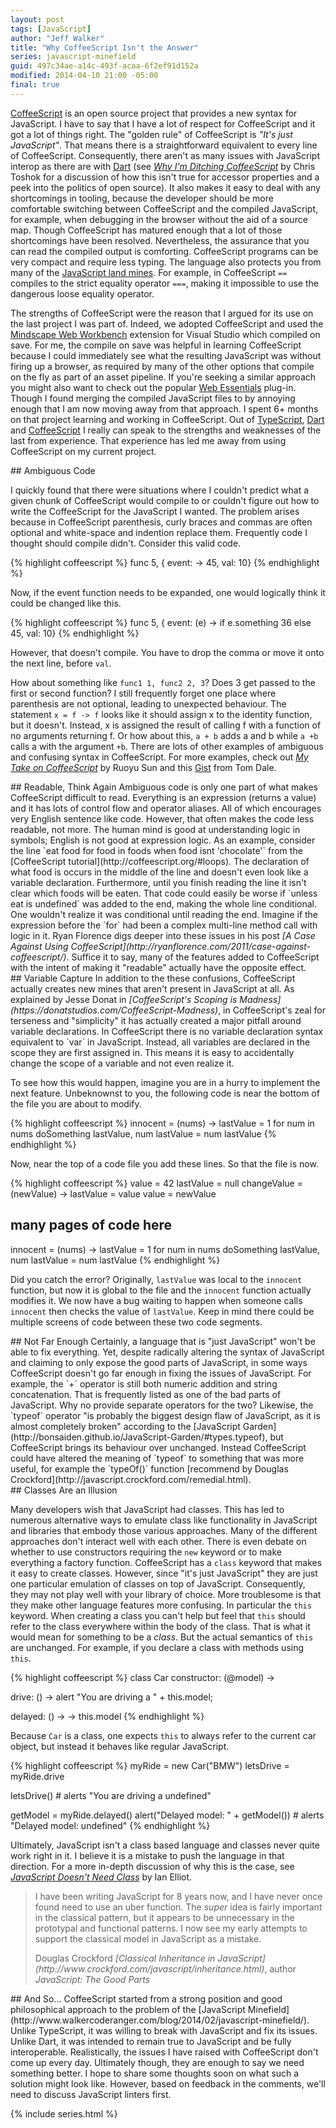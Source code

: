 ```yaml
---
layout: post
tags: [JavaScript]
author: "Jeff Walker"
title: "Why CoffeeScript Isn't the Answer"
series: javascript-minefield
guid: 497c34ae-a14c-493f-acaa-6f2ef91d152a
modified: 2014-04-10 21:00 -05:00
final: true
---
```

[CoffeeScript](http://coffeescript.org/) is an open source project that provides a new syntax for JavaScript.  I have to say that I have a lot of respect for CoffeeScript and it got a lot of things right.  The "golden rule" of CoffeeScript is *"It's just JavaScript"*.  That means there is a straightforward equivalent to every line of CoffeeScript.  Consequently, there aren't as many issues with JavaScript interop as there are with [Dart](https://www.dartlang.org/) (see <cite>[Why I'm Ditching CoffeeScript](http://toshokelectric.com/blog/2013/04/04/why-im-ditching-coffeescript/) </cite> by Chris Toshok for a discussion of how this isn't true for accessor properties and a peek into the politics of open source).  It also makes it easy to deal with any shortcomings in tooling, because the developer should be more comfortable switching between CoffeeScript and the compiled JavaScript, for example, when debugging in the browser without the aid of a source map.  Though CoffeeScript has matured enough that a lot of those shortcomings have been resolved.  Nevertheless, the assurance that you can read the compiled output is comforting.  CoffeeScript programs can be very compact and require less typing.  The language also protects you from many of the [JavaScript land mines](http://www.walkercoderanger.com/blog/2014/02/javascript-minefield/). For example, in CoffeeScript `==` compiles to the strict equality operator `===`, making it impossible to use the dangerous loose equality operator.

The strengths of CoffeeScript were the reason that I argued for its use on the last project I was part of.  Indeed, we adopted CoffeeScript and used the [Mindscape Web Workbench](http://www.mindscapehq.com/products/web-workbench) extension for Visual Studio which compiled on save.  For me, the compile on save was helpful in learning CoffeeScript because I could immediately see what the resulting JavaScript was without firing up a browser, as required by many of the other options that compile on the fly as part of an asset pipeline.  If you're seeking a similar approach you might also want to check out the popular [Web Essentials](http://vswebessentials.com/) plug-in.  Though I found merging the compiled JavaScript files to by annoying enough that I am now moving away from that approach.  I spent 6+ months on that project learning and working in CoffeeScript.  Out of [TypeScript](http://www.typescriptlang.org/), [Dart](https://www.dartlang.org/) and [CoffeeScript](http://coffeescript.org/) I really can speak to the strengths and weaknesses of the last from experience.  That experience has led me away from using CoffeeScript on my current project.

<section markdown="1">
## Ambiguous Code

I quickly found that there were situations where I couldn't predict what a given chunk of CoffeeScript would compile to or couldn't figure out how to write the CoffeeScript for the JavaScript I wanted.  The problem arises because in CoffeeScript parenthesis, curly braces and commas are often optional and white-space and indention replace them.  Frequently code I thought should compile didn't.  Consider this valid code.

{% highlight coffeescript %}
func 5, {
   event: -> 45,
   val: 10}
{% endhighlight %}

Now, if the event function needs to be expanded, one would logically think it could be changed like this.

{% highlight coffeescript %}
func 5, {
   event: (e) -> 
     if e.something
       36
     else
       45,
   val: 10}
{% endhighlight %}
 
However, that doesn't compile.  You have to drop the comma or move it onto the next line, before `val`.
 
How about something like `func1 1, func2 2, 3`? Does 3 get passed to the first or second function?  I still frequently forget one place where parenthesis are not optional, leading to unexpected behaviour.  The statement `x = f -> f` looks like it should assign x to the identity function, but it doesn't.  Instead, x is assigned the result of calling f with a function of no arguments returning f. Or how about this, `a + b` adds a and b while `a +b` calls a with the argument `+b`.   There are lots of other examples of ambiguous and confusing syntax in CoffeeScript.  For more examples, check out <cite>[My Take on CoffeeScript](http://ruoyusun.com/2013/03/17/my-take-on-coffeescript.html)</cite> by Ruoyu Sun and this [Gist](https://gist.github.com/tomdale/2481356) from Tom Dale.
</section>
 
<section markdown="1">
## Readable, Think Again
Ambiguous code is only one part of what makes CoffeeScript difficult to read. Everything is an expression (returns a value) and it has lots of control flow and operator aliases.  All of which encourages very English sentence like code.  However, that often makes the code less readable, not more.  The human mind is good at understanding logic in symbols; English is not good at expression logic.  As an example, consider the line `eat food for food in foods when food isnt 'chocolate'` from the [CoffeeScript tutorial](http://coffeescript.org/#loops).  The declaration of what food is occurs in the middle of the line and doesn't even look like a variable declaration.  Furthermore, until you finish reading the line it isn't clear which foods will be eaten.  That code could easily be worse if `unless eat is undefined` was added to the end, making the whole line conditional.  One wouldn't realize it was conditional until reading the end.  Imagine if the expression before the `for` had been a complex multi-line method call with logic in it.  Ryan Florence digs deeper into these issues in his post <cite>[A Case Against Using CoffeeScript](http://ryanflorence.com/2011/case-against-coffeescript/)</cite>.  Suffice it to say, many of the features added to CoffeeScript with the intent of making it "readable" actually have the opposite effect.
</section>

<section markdown="1">
## Variable Capture
In addition to the these confusions, CoffeeScript actually creates new mines that aren't present in JavaScript at all.  As explained by Jesse Donat in <cite>[CoffeeScript's Scoping is Madness](https://donatstudios.com/CoffeeScript-Madness)</cite>, in CoffeeScript's zeal for terseness and "simplicity" it has actually created a major pitfall around variable declarations.  In CoffeeScript there is no variable declaration syntax equivalent to `var` in JavaScript.  Instead, all variables are declared in the scope they are first assigned in.  This means it is easy to accidentally change the scope of a variable and not even realize it.

To see how this would happen, imagine you are in a hurry to implement the next feature. Unbeknownst to you, the following code is near the bottom of the file you are about to modify.

{% highlight coffeescript %}
innocent = (nums) ->
	lastValue = 1
	for num in nums
		doSomething lastValue, num
		lastValue = num
	lastValue
{% endhighlight %}

Now, near the top of a code file you add these lines. So that the file is now.

{% highlight coffeescript %}
value = 42
lastValue = null
changeValue = (newValue) ->
	lastValue = value
	value = newValue


# many pages of code here


innocent = (nums) ->
	lastValue = 1
	for num in nums
		doSomething lastValue, num
		lastValue = num
	lastValue
{% endhighlight %}

Did you catch the error?  Originally, `lastValue` was local to the `innocent` function, but now it is global to the file and the `innocent` function actually modifies it.  We now have a bug waiting to happen when someone calls `innocent` then checks the value of `lastValue`.  Keep in mind there could be multiple screens of code between these two code segments.
</section>

<section markdown="1">
## Not Far Enough
Certainly, a language that is "just JavaScript" won't be able to fix everything. Yet, despite radically altering the syntax of JavaScript and claiming to only expose the good parts of JavaScript, in some ways CoffeeScript doesn't go far enough in fixing the issues of JavaScript. For example, the `+` operator is still both numeric addition and string concatenation.  That is frequently listed as one of the bad parts of JavaScript.  Why no provide separate operators for the two?   Likewise, the `typeof` operator "is probably the biggest design flaw of JavaScript, as it is almost completely broken" according to the [JavaScript Garden](http://bonsaiden.github.io/JavaScript-Garden/#types.typeof), but CoffeeScript brings its behaviour over unchanged.  Instead CoffeeScript could have altered the meaning of `typeof` to something that was more useful, for example the `typeOf()` function [recommend by Douglas Crockford](http://javascript.crockford.com/remedial.html).
</section>

<section markdown="1">
## Classes Are an Illusion

Many developers wish that JavaScript had classes.  This has led to numerous alternative ways to emulate class like functionality in JavaScript and libraries that embody those various approaches.  Many of the different approaches don't interact well with each other.  There is even debate on whether to use constructors requiring the `new` keyword or to make everything a factory function.
CoffeeScript has a `class` keyword that makes it easy to create classes.  However, since "it's just JavaScript" they are just one particular emulation of classes on top of JavaScript.  Consequently, they may not play well with your library of choice.  More troublesome is that they make other language features more confusing.  In particular the `this` keyword.  When creating a class you can't help but feel that `this` should refer to the class everywhere within the body of the class.  That is what it would mean for something to be a *class*.  But the actual semantics of `this` are unchanged. For example, if you declare a class with methods using `this`.

{% highlight coffeescript %}
class Car
  constructor: (@model) -> 

  drive: () ->
    alert "You are driving a " + this.model;

  delayed: () ->
    -> this.model
{% endhighlight %}

Because `Car` is a class, one expects `this` to always refer to the current car object, but instead it behaves like regular JavaScript.

{% highlight coffeescript %}
myRide = new Car("BMW")
letsDrive = myRide.drive

letsDrive() # alerts "You are driving a undefined"

getModel = myRide.delayed()
alert("Delayed model: " + getModel()) # alerts "Delayed model: undefined"
{% endhighlight %}

Ultimately, JavaScript isn't a class based language and classes never quite work right in it.  I believe it is a mistake to push the language in that direction.  For a more in-depth discussion of why this is the case, see <cite>[JavaScript Doesn't Need Class](http://www.i-programmer.info/programming/javascript/3354-javascript-doesnt-need-class.html)</cite> by Ian Elliot.

> I have been writing JavaScript for 8 years now, and I have never once found need to use an uber function. The *super* idea is fairly important in the classical pattern, but it appears to be unnecessary in the prototypal and functional patterns. I now see my early attempts to support the classical model in JavaScript as a mistake.
>
>
><footer>Douglas Crockford <cite markdown="1">[Classical Inheritance in JavaScript](http://www.crockford.com/javascript/inheritance.html)</cite>, author <cite>JavaScript: The Good Parts</cite></footer>

</section>

<section markdown="1">
## And So...
CoffeeScript started from a strong position and good philosophical approach to the problem of the [JavaScript Minefield](http://www.walkercoderanger.com/blog/2014/02/javascript-minefield/).  Unlike TypeScript, it was willing to break with JavaScript and fix its issues.  Unlike Dart, it was intended to remain true to JavaScript and be fully interoperable.  Realistically, the issues I have raised with CoffeeScript don't come up every day.  Ultimately though, they are enough to say we need something better.  I hope to share some thoughts soon on what such a solution might look like.  However, based on feedback in the comments, we'll need to discuss JavaScript linters first.
</section>

{% include series.html %}